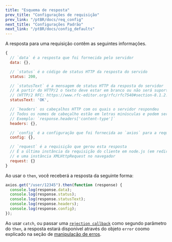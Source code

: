 ```yaml
---
title: "Esquema de resposta"
prev_title: "Configurações de requisição"
prev_link: "/ptBR/docs/req_config"
next_title: "Configurações Padrão"
next_link: "/ptBR/docs/config_defaults"
---
```


A resposta para uma requisição contêm as seguintes informações.

```js
{
  // `data` é a resposta que foi fornecida pelo servidor
  data: {},

  // `status` é o código de status HTTP da resposta do servido
  status: 200,

  // `statusText` é a mensagem de status HTTP da resposta do servidor
  // A partir do HTTP/2 o texto deve estar em branco ou não será suportado.
  // (HTTP/2 RFC: https://www.rfc-editor.org/rfc/rfc7540#section-8.1.2.4)
  statusText: 'OK',

  // `headers` os cabeçalhos HTTP com os quais o servidor respondeu
  // Todos os nomes de cabeçalho estão em letras minúsculas e podem ser acessados ​​usando a notação de colchetes.
  // Exemplo: `response.headers['content-type']`
  headers: {},

  // `config` é a configuração que foi fornecida ao `axios` para a requisição
  config: {},

  // `request` é a requisição que gerou esta resposta
  // É a última instância da requisição do cliente em node.js (em redirecionamentos)
  // e uma instância XMLHttpRequest no navegador
  request: {}
}
```

Ao usar o `then`, você receberá a resposta da seguinte forma:

```js
axios.get("/user/12345").then(function (response) {
  console.log(response.data);
  console.log(response.status);
  console.log(response.statusText);
  console.log(response.headers);
  console.log(response.config);
});
```

Ao usar `catch`, ou passar uma [`rejection callback`](https://developer.mozilla.org/en-US/docs/Web/JavaScript/Reference/Global_Objects/Promise/then) como segundo parâmetro do `then`, a resposta estará disponível através do objeto `error` coomo explicado na seção de [manipulação de erros](/ptBR/docs/handling_errors).
